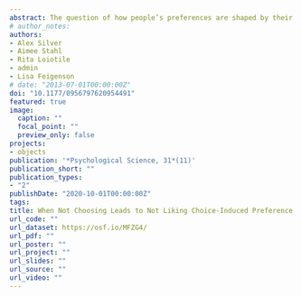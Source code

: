 ```yaml
---
abstract: The question of how people’s preferences are shaped by their choices has generated decades of research. In a classic example, work on cognitive dissonance has found that observers who must choose between two equally attractive options subsequently avoid the unchosen option, suggesting that not choosing the item led them to like it less. However, almost all of the research on such choice-induced preference focuses on adults, leaving open the question of how much experience is necessary for its emergence. Here, we examined the developmental roots of this phenomenon in preverbal infants (N = 189). In a series of seven experiments using a free-choice paradigm, we found that infants experienced choice-induced preference change similar to adults’. Infants’ choice patterns reflected genuine preference change and not attraction to novelty or inherent attitudes toward the options. Hence, choice shapes preferences—even without extensive experience making decisions and without a well-developed self-concept.
# author_notes:
authors:
- Alex Silver
- Aimee Stahl
- Rita Loiotile
- admin
- Lisa Feigenson
# date: "2013-07-01T00:00:00Z"
doi: "10.1177/0956797620954491"
featured: true
image:
  caption: ""
  focal_point: ""
  preview_only: false
projects:
- objects
publication: '*Psychological Science, 31*(11)'
publication_short: ""
publication_types:
- "2"
publishDate: "2020-10-01T00:00:00Z"
tags: 
title: When Not Choosing Leads to Not Liking Choice-Induced Preference in Infancy
url_code: ""
url_dataset: https://osf.io/MFZG4/
url_pdf: ""
url_poster: ""
url_project: ""
url_slides: ""
url_source: ""
url_video: ""
---
```


